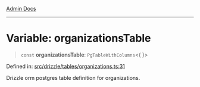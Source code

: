 [Admin Docs](/)

***

# Variable: organizationsTable

> `const` **organizationsTable**: `PgTableWithColumns`\<\{ \}\>

Defined in: [src/drizzle/tables/organizations.ts:31](https://github.com/gautam-divyanshu/talawa-api/blob/7e7d786bbd7356b22a3ba5029601eed88ff27201/src/drizzle/tables/organizations.ts#L31)

Drizzle orm postgres table definition for organizations.
